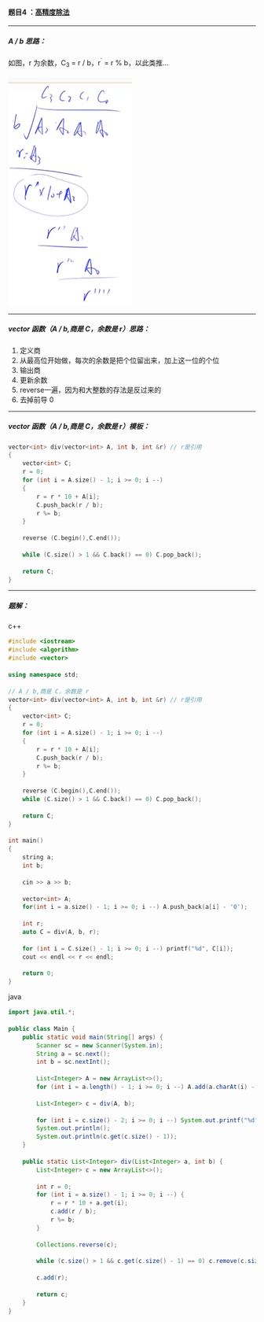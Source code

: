 #### 题目4 ：<a href="https://www.acwing.com/problem/content/796/">高精度除法</a>

-----------------

##### A / b 思路：

如图，r 为余数，C<sub>3</sub> = r / b，r<sup>`</sup> = r % b，以此类推...

<img src="https://raw.githubusercontent.com/DaoZuQieXing/Learn/main/img/算法基础课/算法基础课第一讲：基础算法/高精度除法.png" alt="system call" style="max-width: 70%">

-------------------------

##### vector 函数（A / b,商是 C，余数是 r）思路：

1. 定义商
2. 从最高位开始做，每次的余数是把个位留出来，加上这一位的个位
3. 输出商
4. 更新余数
5. reverse一遍，因为和大整数的存法是反过来的
6. 去掉前导 0

---------------------

##### vector 函数（A / b,商是 C，余数是 r）模板：

```c++
vector<int> div(vector<int> A, int b, int &r) // r是引用
{
    vector<int> C;
    r = 0;
    for (int i = A.size() - 1; i >= 0; i --)
    {
        r = r * 10 + A[i];
        C.push_back(r / b);
        r %= b;
    }
    
    reverse (C.begin(),C.end());
    
    while (C.size() > 1 && C.back() == 0) C.pop_back();
    
    return C;
}

```

-------------------

##### 题解：

c++

```c++
#include <iostream>
#include <algorithm>
#include <vector>

using namespace std;

// A / b,商是 C，余数是 r
vector<int> div(vector<int> A, int b, int &r) // r是引用
{
    vector<int> C;
    r = 0;
    for (int i = A.size() - 1; i >= 0; i --)
    {
        r = r * 10 + A[i];
        C.push_back(r / b);
        r %= b;
    }
    
    reverse (C.begin(),C.end());
    while (C.size() > 1 && C.back() == 0) C.pop_back();
    
    return C;
}

int main()
{
    string a;
    int b;
    
    cin >> a >> b;
    
    vector<int> A;
    for(int i = a.size() - 1; i >= 0; i --) A.push_back(a[i] - '0');
    
    int r;
    auto C = div(A, b, r);
    
    for (int i = C.size() - 1; i >= 0; i --) printf("%d", C[i]);
    cout << endl << r << endl;
    
    return 0;
}
```

java

```java
import java.util.*;

public class Main {
    public static void main(String[] args) {
        Scanner sc = new Scanner(System.in);
        String a = sc.next();
        int b = sc.nextInt();

        List<Integer> A = new ArrayList<>();
        for (int i = a.length() - 1; i >= 0; i --) A.add(a.charAt(i) - '0');

        List<Integer> c = div(A, b);

        for (int i = c.size() - 2; i >= 0; i --) System.out.printf("%d", c.get(i));
        System.out.println();
        System.out.println(c.get(c.size() - 1));
    }

    public static List<Integer> div(List<Integer> a, int b) {
        List<Integer> c = new ArrayList<>();

        int r = 0;
        for (int i = a.size() - 1; i >= 0; i --) {
            r = r * 10 + a.get(i);
            c.add(r / b);
            r %= b;
        }

        Collections.reverse(c);

        while (c.size() > 1 && c.get(c.size() - 1) == 0) c.remove(c.size() - 1);

        c.add(r);

        return c;
    }
}
```

